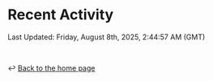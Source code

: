 # Recent Activity

<!--RECENT_ACTIVITY:start-->
<!--RECENT_ACTIVITY:end-->

<!--RECENT_ACTIVITY:last_update-->
Last Updated: Friday, August 8th, 2025, 2:44:57 AM (GMT)
<!--RECENT_ACTIVITY:last_update_end-->

<br>

↩️ [Back to the home page](/README.md)
